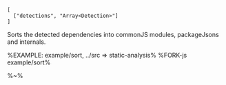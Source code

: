 ```## sort => {}
[
  ["detections", "Array<Detection>"]
]
```

Sorts the detected dependencies into commonJS modules, packageJsons and internals.

%EXAMPLE: example/sort, ../src => static-analysis%
%FORK-js example/sort%

%~%